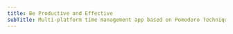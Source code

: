 ```yaml
---
title: Be Productive and Effective
subTitle: Multi-platform time management app based on Pomodoro Technique that will help boost your productivity.
---
```

